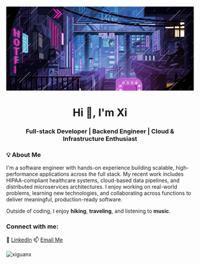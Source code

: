 <p align = "center" ><img src = "https://github.com/xiguanx/xiguanx/blob/main/pixels.gif?raw=true" width = 600></p>
<h1 align="center">Hi 👋, I'm Xi</h1>
<h3 align="center">Full-stack Developer | Backend Engineer | Cloud & Infrastructure Enthusiast</h3>

<h3 align="left">💡 About Me</h3>

I'm a software engineer with hands-on experience building scalable, high-performance applications across the full stack. My recent work includes HIPAA-compliant healthcare systems, cloud-based data pipelines, and distributed microservices architectures. I enjoy working on real-world problems, learning new technologies, and collaborating across functions to deliver meaningful, production-ready software. 

Outside of coding, I enjoy **hiking**, **traveling**, and listening to **music**.

<h3 align="left">Connect with me:</h3>

🔗 [LinkedIn](https://www.linkedin.com/in/xi-guan-047394a7/)
📫 [Email Me](mailto:xiguan710@gmail.com) 

<p><img align="center" src="https://github-readme-stats.vercel.app/api/top-langs?username=xiguanx&show_icons=true&locale=en&layout=compact" alt="xiguanx" /> </p>
